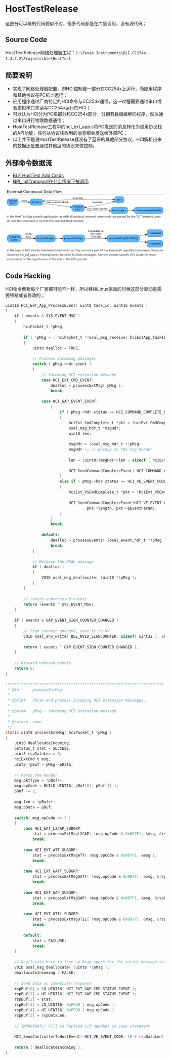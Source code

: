 # HostTestRelease

这部分可以跟的代码貌似不对，很多代码都是在库里调用，没有源代码；

## Source Code

HostTestRelease网络处理器工程：`C:\Texas Instruments\BLE-CC254x-1.4.2.2\Projects\ble\HostTest`

## 简要说明

* 实现了网络处理器配置，即HCI控制器一部分在CC254x上运行，而应用程序和其他协议在PC机上运行；
* 应用程序通过厂商特定的HCI命令与CC254x通信，这一过程需要通过串口或者虚拟串口来读写CC254x运行的HCI；
* 可以认为HCI分为PC机部分和CC254x部分，分别有数据编解码程序，然后通过串口进行物理数据通信；
* HostTestRelease工程中的hci_ext_app.c将PC发送的消息转化为调用协议栈的API功能，任何从协议栈收到的消息都会发送给外部PC；
* 以上并不是说HostTestRelease就没有了蓝牙的其他部分协议，HCI解析出来的数据还是要通过其他层的协议来做控制。

## 外部命令数据流

* [BLE HostTest Add Cmds](http://processors.wiki.ti.com/index.php/BLE_HostTest_Add_Cmds)
* [NPI_InitTransport在什么情况下被调用](https://e2echina.ti.com/question_answer/wireless_connectivity/hw_rf_proprietary/f/45/t/24401)

![./images/HCI_External_Command_Data_Flow.jpg](./images/HCI_External_Command_Data_Flow.jpg)

## Code Hacking

HCI命令解析每个厂家都可能不一样，所以移植Linux驱动的时候这部分驱动是需要移植或者修改的；

```C
uint16 HCI_EXT_App_ProcessEvent( uint8 task_id, uint16 events )
{
    if ( events & SYS_EVENT_MSG )
    {
        hciPacket_t *pMsg;

        if ( (pMsg = ( hciPacket_t *)osal_msg_receive( hciExtApp_TaskID )) != NULL )
        {
            uint8 dealloc = TRUE;

            // Process incoming messages
            switch ( pMsg->hdr.event )
            {
                // Incoming HCI extension message
                case HCI_EXT_CMD_EVENT:
                    dealloc = processExtMsg( pMsg );                    <------------------貌似只有这里面可以自己修改、定制
                    break;

                case HCI_GAP_EVENT_EVENT:
                    {
                        if ( pMsg->hdr.status == HCI_COMMAND_COMPLETE_EVENT_CODE )
                        {
                            hciEvt_CmdComplete_t *pkt = (hciEvt_CmdComplete_t *)pMsg;
                            osal_msg_hdr_t *msgHdr;
                            uint8 len;

                            msgHdr = (osal_msg_hdr_t *)pMsg;
                            msgHdr--; // Backup to the msg header

                            len = (uint8)(msgHdr->len - sizeof ( hciEvt_CmdComplete_t ));

                            HCI_SendCommandCompleteEvent( HCI_COMMAND_COMPLETE_EVENT_CODE, pkt->cmdOpcode, len, pkt->pReturnParam );
                        }
                        else if ( pMsg->hdr.status == HCI_VE_EVENT_CODE )
                        {
                            hciEvt_VSCmdComplete_t *pkt = (hciEvt_VSCmdComplete_t *)pMsg;

                            HCI_SendCommandCompleteEvent(HCI_VE_EVENT_CODE, pkt->cmdOpcode,
                                    pkt->length, pkt->pEventParam);
                        }
                    }
                    break;

                default:
                    dealloc = processEvents( (osal_event_hdr_t *)pMsg );
                    break;
            }

            // Release the OSAL message
            if ( dealloc )
            {
                VOID osal_msg_deallocate( (uint8 *)pMsg );
            }
        }

        // return unprocessed events
        return (events ^ SYS_EVENT_MSG);
    }

    if ( events & GAP_EVENT_SIGN_COUNTER_CHANGED )
    {
        // Sign counter changed, save it to NV
        VOID osal_snv_write( BLE_NVID_SIGNCOUNTER, sizeof( uint32 ), &hciExtSignCounter );

        return ( events ^ GAP_EVENT_SIGN_COUNTER_CHANGED );
    }

    // Discard unknown events
    return 0;
}

/*********************************************************************
 * @fn      processExtMsg
 *
 * @brief   Parse and process incoming HCI extension messages.
 *
 * @param   pMsg - incoming HCI extension message.
 *
 * @return  none
 */
static uint8 processExtMsg( hciPacket_t *pMsg )
{
    uint8 deallocateIncoming;
    bStatus_t stat = SUCCESS;
    uint8 rspDataLen = 0;
    hciExtCmd_t msg;
    uint8 *pBuf = pMsg->pData;

    // Parse the header
    msg.pktType = *pBuf++;
    msg.opCode = BUILD_UINT16( pBuf[0], pBuf[1] );
    pBuf += 2;

    msg.len = *pBuf++;
    msg.pData = pBuf;

    switch( msg.opCode >> 7 )
    {
        case HCI_EXT_L2CAP_SUBGRP:
            stat = processExtMsgL2CAP( (msg.opCode & 0x007F), &msg, &rspDataLen );
            break;

        case HCI_EXT_ATT_SUBGRP:
            stat = processExtMsgATT( (msg.opCode & 0x007F), &msg );
            break;

        case HCI_EXT_GATT_SUBGRP:
            stat = processExtMsgGATT( (msg.opCode & 0x007F), &msg, &rspDataLen );
            break;

        case HCI_EXT_GAP_SUBGRP:
            stat = processExtMsgGAP( (msg.opCode & 0x007F), &msg, &rspDataLen );
            break;

        case HCI_EXT_UTIL_SUBGRP:
            stat = processExtMsgUTIL( (msg.opCode & 0x007F), &msg, &rspDataLen );
            break;

        default:
            stat = FAILURE;
            break;
    }

    // Deallocate here to free up heap space for the serial message set out HCI.
    VOID osal_msg_deallocate( (uint8 *)pMsg );
    deallocateIncoming = FALSE;

    // Send back an immediate response
    rspBuf[0] = LO_UINT16( HCI_EXT_GAP_CMD_STATUS_EVENT );
    rspBuf[1] = HI_UINT16( HCI_EXT_GAP_CMD_STATUS_EVENT );
    rspBuf[2] = stat;
    rspBuf[3] = LO_UINT16( 0xFC00 | msg.opCode );
    rspBuf[4] = HI_UINT16( 0xFC00 | msg.opCode );
    rspBuf[5] = rspDataLen;

    // IMPORTANT!! Fill in Payload (if needed) in case statement

    HCI_SendControllerToHostEvent( HCI_VE_EVENT_CODE, (6 + rspDataLen), rspBuf );

    return ( deallocateIncoming );
}
```
